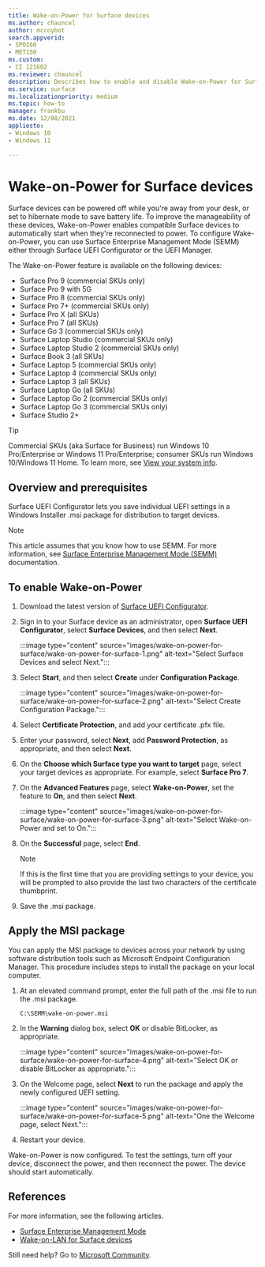 ```yaml
---
title: Wake-on-Power for Surface devices
ms.author: chauncel
author: mccoybot
search.appverid:
- SPO160
- MET150
ms.custom: 
- CI 121602
ms.reviewer: chauncel  
description: Describes how to enable and disable Wake-on-Power for Surface devices.
ms.service: surface
ms.localizationpriority: medium
ms.topic: how-to
manager: frankbu
ms.date: 12/08/2021
appliesto:
- Windows 10
- Windows 11

---
```


# Wake-on-Power for Surface devices

Surface devices can be powered off while you're away from your desk, or set to hibernate mode to save battery life. To improve the manageability of these devices, Wake-on-Power enables compatible Surface devices to automatically start when they're reconnected to power. To configure Wake-on-Power, you can use Surface Enterprise Management Mode (SEMM) either through Surface UEFI Configurator or the UEFI Manager.

The Wake-on-Power feature is available on the following devices:

- Surface Pro 9 (commercial SKUs only)
- Surface Pro 9 with 5G
- Surface Pro 8 (commercial SKUs only)
- Surface Pro 7+ (commercial SKUs only)
- Surface Pro X (all SKUs)
- Surface Pro 7 (all SKUs)
- Surface Go 3 (commercial SKUs only)
- Surface Laptop Studio (commercial SKUs only)
- Surface Laptop Studio 2 (commercial SKUs only)
- Surface Book 3 (all SKUs)
- Surface Laptop 5 (commercial SKUs only)
- Surface Laptop 4 (commercial SKUs only)
- Surface Laptop 3 (all SKUs)
- Surface Laptop Go (all SKUs)
- Surface Laptop Go 2 (commercial SKUs only)
- Surface Laptop Go 3 (commercial SKUs only)
- Surface Studio 2+

>[!TIP]
> Commercial SKUs (aka Surface for Business) run Windows 10 Pro/Enterprise or Windows 11 Pro/Enterprise; consumer SKUs run Windows 10/Windows 11 Home. To learn more, see [View your system info](https://support.microsoft.com/windows/view-your-system-info-a965a8f2-0773-1d65-472a-1e747c9ebe00).

## Overview and prerequisites

Surface UEFI Configurator lets you save individual UEFI settings in a Windows Installer .msi package for distribution to target devices.

> [!NOTE]
> This article assumes that you know how to use SEMM. For more information, see [Surface Enterprise Management Mode (SEMM)](surface-enterprise-management-mode.md) documentation.

## To enable Wake-on-Power

1. Download the latest version of [Surface UEFI Configurator](https://www.microsoft.com/download/confirmation.aspx?id=46703).
2. Sign in to your Surface device as an administrator, open **Surface UEFI Configurator**, select **Surface Devices**, and then select **Next**.

    :::image type="content" source="images/wake-on-power-for-surface/wake-on-power-for-surface-1.png" alt-text="Select Surface Devices and select Next.":::
3. Select **Start**, and then select **Create** under **Configuration Package**.

    :::image type="content" source="images/wake-on-power-for-surface/wake-on-power-for-surface-2.png" alt-text="Select Create Configuration Package.":::
4. Select **Certificate Protection**, and add your certificate .pfx file.
5. Enter your password, select **Next**, add **Password Protection**, as appropriate, and then select **Next**.
6. On the **Choose which Surface type you want to target** page, select your target devices as appropriate. For example, select **Surface Pro 7**.
7. On the **Advanced Features** page, select **Wake-on-Power**, set the feature to **On**, and then select **Next**.

    :::image type="content" source="images/wake-on-power-for-surface/wake-on-power-for-surface-3.png" alt-text="Select Wake-on-Power and set to On.":::
8. On the **Successful** page, select **End**.

    > [!NOTE]
    > If this is the first time that you are providing settings to your device, you will be prompted to also provide the last two characters of the certificate thumbprint.
9. Save the .msi package.

## Apply the MSI package

You can apply the MSI package to devices across your network by using software distribution tools such as Microsoft Endpoint Configuration Manager. This procedure includes steps to install the package on your local computer.

1. At an elevated command prompt, enter the full path of the .msi file to run the .msi package.

    ```
    C:\SEMM\wake-on-power.msi 
    ```

2. In the **Warning** dialog box, select **OK** or disable BitLocker, as appropriate.

    :::image type="content" source="images/wake-on-power-for-surface/wake-on-power-for-surface-4.png" alt-text="Select OK or disable BitLocker as appropriate.":::
3. On the Welcome page, select **Next** to run the package and apply the newly configured UEFI setting.

    :::image type="content" source="images/wake-on-power-for-surface/wake-on-power-for-surface-5.png" alt-text="One the Welcome page, select Next.":::
4. Restart your device.

Wake-on-Power is now configured. To test the settings, turn off your device, disconnect the power, and then reconnect the power. The device should start automatically.

## References

For more information, see the following articles.

- [Surface Enterprise Management Mode](surface-enterprise-management-mode.md)
- [Wake-on-LAN for Surface devices](wake-on-lan-for-surface-devices.md)

Still need help? Go to [Microsoft Community](https://answers.microsoft.com/).
